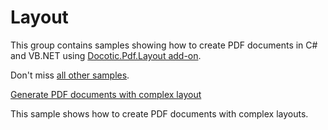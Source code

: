 # Layout
This group contains samples showing how to create PDF documents in C# and VB.NET using [Docotic.Pdf.Layout add-on](https://www.nuget.org/packages/BitMiracle.Docotic.Pdf.Layout/).

Don't miss [all other samples](/Samples).

[Generate PDF documents with complex layout](/Samples/Layout/ComplexLayout)

This sample shows how to create PDF documents with complex layouts.